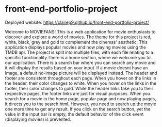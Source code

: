 # front-end-portfolio-project
Deployed website: https://clairep9.github.io/front-end-portfolio-project/

Welcome to MOVIEFANS! This is a web application for movie enthusiasts to discover and explore a world of movies. The theme for this project is red, white, black, grey and gold to complement the cinemas' aesthetic. This application displays popular movies and now playing movies using the TMDB api. 
The project is split into multiple files, with each file relating to a specific functionality.There is a home section, where we welcome you to our application. There is a search bar where you can search any movie and it will display the results based on your input. If a movie doesnt have an image, a default no-image picture will be displayed instead. 
The header and footer are consistent throughout each page. When you hover on the links in the header, their color changes to white. When you hover on the links in the footer, their color changes to gold. While the header links take you to their respective pages, the footer links are just for visual purposes. 
When you search for a movie in the home page, popular page and now playing pages, it directs you to the search.html. However, you need to search up the movie one more time to get any result. 
If you click on the search button, yet the value in the input bar is empty, the default behavior of the click event (displaying movies) is prevented.
